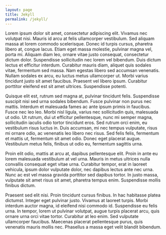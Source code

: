 ```yaml
---
layout: page
title: Jekyll
permalink: /jekyll/
---
```


Lorem ipsum dolor sit amet, consectetur adipiscing elit. Vivamus nec volutpat nisi. Mauris id arcu at felis ullamcorper vestibulum. Sed aliquam massa at lorem commodo scelerisque. Donec id turpis cursus, pharetra libero at, congue lacus. Etiam eget massa molestie, pulvinar magna vel, porta mi. Aliquam diam leo, ornare vitae justo consequat, consectetur dictum dolor. Suspendisse sollicitudin nec lorem vel bibendum. Duis dictum lectus et efficitur interdum. Curabitur mauris diam, aliquet quis sodales vitae, fermentum sed massa. Nam egestas libero sed accumsan venenatis. Nullam sodales ex arcu, eu luctus metus ullamcorper ut. Morbi varius tincidunt justo sit amet faucibus. Praesent vel libero ipsum. Curabitur porttitor eleifend est sit amet ultrices. Suspendisse potenti.

Quisque elit est, rutrum sed magna at, pulvinar tincidunt felis. Suspendisse suscipit nisi sed urna sodales bibendum. Fusce pulvinar non purus nec mattis. Interdum et malesuada fames ac ante ipsum primis in faucibus. Fusce nec leo leo. Morbi nisl ligula, varius nec sollicitudin quis, malesuada ut odio. Ut rutrum, dui ut efficitur pellentesque, nunc mi semper magna, sollicitudin iaculis odio tortor tincidunt eros. Sed rutrum orci enim, eu vestibulum risus luctus in. Duis accumsan, mi nec tempus vulputate, risus mi ornare odio, ac venenatis leo libero nec risus. Sed felis felis, fermentum et mattis ut, fermentum sit amet odio. Donec eget placerat augue. Vestibulum metus felis, finibus ut odio eu, fermentum sagittis urna.

Proin elit odio, mattis at arcu at, dapibus pellentesque elit. Proin in ante eu lorem malesuada vestibulum at vel urna. Mauris in metus ultrices nulla convallis consequat eget vitae urna. Curabitur tempor, erat in laoreet vehicula, ipsum dolor vulputate dolor, nec dapibus lectus ante nec urna. Nunc ac est vel massa gravida porttitor sed dapibus tortor. In justo massa, vulputate sit amet risus sit amet, pharetra tempus enim. Suspendisse mollis finibus dictum.

Praesent sed elit nisi. Proin tincidunt cursus finibus. In hac habitasse platea dictumst. Integer eget pulvinar justo. Vivamus at laoreet turpis. Morbi interdum auctor magna, id eleifend nisi commodo id. Suspendisse eu felis urna. In tempor, lorem ut pulvinar volutpat, augue turpis placerat arcu, quis ornare urna orci vitae tortor. Curabitur at leo enim. Sed vulputate ullamcorper faucibus. Maecenas placerat pellentesque purus, quis venenatis mauris mollis nec. Phasellus a massa eget velit blandit bibendum. 